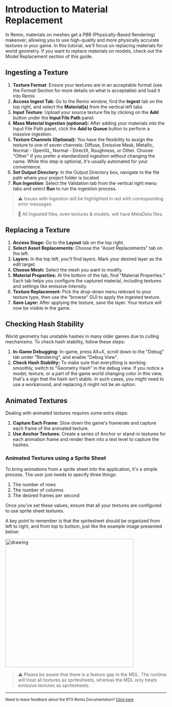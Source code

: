 # Introduction to Material Replacement

<!--- 📺 _[Work In Progress]_ --->
<!--- #5 PORTAL TUTORIAL VIDEO: Introduction to Material Replacement (ingesting a texture, replacing a texture) --->

In Remix, materials on meshes get a PBR (Physically-Based Rendering) makeover, allowing you to use high-quality and more physically accurate textures in your game. In this tutorial, we'll focus on replacing materials for world geometry. If you want to replace materials on models, check out the Model Replacement section of this guide.


## Ingesting a Texture

1. **Texture Format**: Ensure your textures are in an acceptable format (see the _Format_ Section for more details on what is acceptable) and load it into Remix
2. **Access Ingest Tab**: Go to the Remix window, find the **Ingest** tab on the top right, and select the **Material(s)** from the vertical left tabs
3. **Input Texture**: Upload your source texture file by clicking on the **Add** button under the **Input File Path** panel.  
4. **Mass Material Ingestion (optional):** After adding your materials into the Input File Path panel, click the **Add to Queue** button to perform a massive ingestion.
5. **Texture Channels (Optional):** You have the flexibility to assign the texture to one of seven channels: Diffuse, Emissive Mask, Metallic, Normal - OpenGL, Normal - DirectX, Roughness, or Other. Choose "Other" if you prefer a standardized ingestion without changing the name. While this step is optional, it's usually automated for your convenience.
6. **Set Output Directory**: In the Output Directory box, navigate to the file path where your project folder is located
7. **Run Ingestion**: Select the Validation tab from the vertical right menu tabs and select **Run** to run the ingestion process.

> ⚠️ Issues with Ingestion will be highlighted in red with corresponding error messages.

> 📝 All Ingested files, even textures & models, will have MetaData files.


## Replacing a Texture

1. **Access Stage:** Go to the **Layout** tab on the top right.
2. **Select Asset Replacements:** Choose the "Asset Replacements" tab on the left.
3. **Layers:** In the top left, you'll find layers. Mark your desired layer as the edit target.
4. **Choose Mesh:** Select the mesh you want to modify.
5. **Material Properties:** At the bottom of the tab, find "Material Properties." Each tab helps you configure the captured material, including textures and settings like emissive intensity.
6. **Texture Replacement:** Pick the drop-down menu relevant to your texture type, then use the "browse" GUI to apply the ingested texture.
7. **Save Layer:** After applying the texture, save the layer. Your texture will now be visible in the game.


## Checking Hash Stability

World geometry has unstable hashes in many older games due to culling mechanisms. To check hash stability, follow these steps:

1. **In-Game Debugging:** In-game, press Alt+X, scroll down to the "Debug" tab under "Rendering", and enable "Debug View".
2. **Check Hash Stability:** To make sure that everything is working smoothly, switch to "Geometry Hash" in the debug view. If you notice a model, texture, or a part of the game world changing color in this view, that's a sign that the hash isn't stable. In such cases, you might need to use a workaround, and replacing it might not be an option.


## Animated Textures

Dealing with animated textures requires some extra steps:

1. **Capture Each Frame:** Slow down the game's framerate and capture each frame of the animated texture.
2. **Use Anchor Textures:** Create a series of Anchor or stand-in textures for each animation frame and render them into a test level to capture the hashes.


### Animated Textures using a Sprite Sheet

To bring animations from a sprite sheet into the application, it's a simple process. The user just needs to specify three things: 
1. The number of rows
1. The number of columns
1. The desired frames per second

Once you've set these values, ensure that all your textures are configured to use sprite sheet textures.

A key point to remember is that the spritesheet should be organized from left to right, and from top to bottom, just like the example image presented below:

<!--- ![SpriteSheetExample](data/images/sprite_sheet_example.png) --->
<img src="data/images/sprite_sheet_example.png" alt="drawing" width="400"/>

> ⚠️ Please be aware that there is a feature gap in the MDL. The runtime will treat all textures as spritesheets, whereas the MDL only treats emissive textures as spritesheets.

***
<sub> Need to leave feedback about the RTX Remix Documentation?  [Click here](https://docs.google.com/forms/d/1vym6SgptS4QJvp6ZKTN8Mu9yfd5yQc76B3KHIl-n4DQ/prefill) <sub>